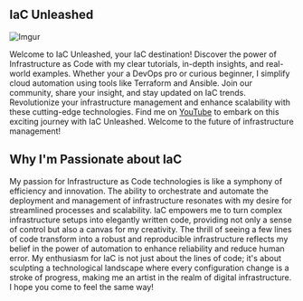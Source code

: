 ## IaC Unleashed ##

![Imgur](https://i.imgur.com/4E2p8DZ.jpg)

Welcome to IaC Unleashed, your IaC destination! Discover the power of Infrastructure as Code with my clear tutorials, in-depth insights, and real-world examples. Whether your a DevOps pro or curious beginner, I simplify cloud automation using tools like Terraform and Ansible. Join our community, share your insight, and stay updated on IaC trends. Revolutionize your infrastructure management and enhance scalability with these cutting-edge technologies. Find me on [YouTube](https://www.youtube.com/@IaCUnleashed) to embark on this exciting journey with IaC Unleashed. Welcome to the future of infrastructure management!

## Why I'm Passionate about IaC ##

My passion for Infrastructure as Code technologies is like a symphony of efficiency and innovation. The ability to orchestrate and automate the deployment and management of infrastructure resonates with my desire for streamlined processes and scalability. IaC empowers me to turn complex infrastructure setups into elegantly written code, providing not only a sense of control but also a canvas for my creativity. The thrill of seeing a few lines of code transform into a robust and reproducible infrastructure reflects my belief in the power of automation to enhance reliability and reduce human error. My enthusiasm for IaC is not just about the lines of code; it's about sculpting a technological landscape where every configuration change is a stroke of progress, making me an artist in the realm of digital infrastructure. I hope you come to feel the same way!
